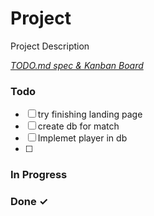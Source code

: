 # Project

Project Description

<em>[TODO.md spec & Kanban Board](https://bit.ly/3fCwKfM)</em>

### Todo

- [ ] try finishing landing page  
- [ ] create db for match  
- [ ] Implemet player in db  
- [ ]   

### In Progress


### Done ✓


